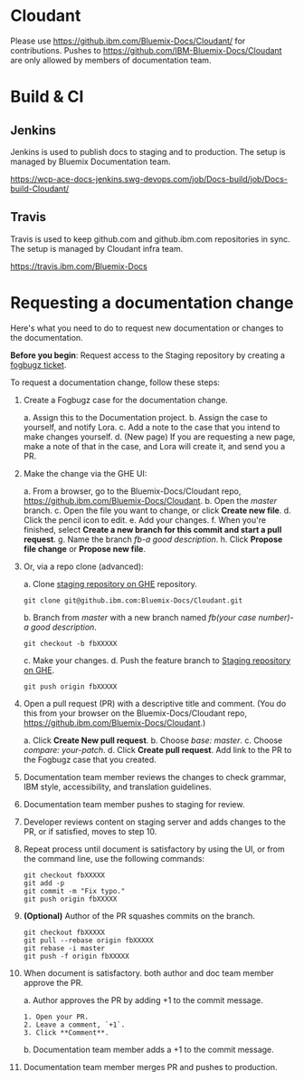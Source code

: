 # Cloudant

Please use https://github.ibm.com/Bluemix-Docs/Cloudant/ for contributions.
Pushes to https://github.com/IBM-Bluemix-Docs/Cloudant are only allowed
by members of documentation team.

# Build & CI

## Jenkins


Jenkins is used to publish docs to staging and to production.
The setup is managed by Bluemix Documentation team.

https://wcp-ace-docs-jenkins.swg-devops.com/job/Docs-build/job/Docs-build-Cloudant/

## Travis

Travis is used to keep github.com and github.ibm.com repositories in sync.
The setup is managed by Cloudant infra team.

https://travis.ibm.com/Bluemix-Docs

# Requesting a documentation change

Here's what you need to do to request new documentation or changes to the documentation.

**Before you begin**: Request access to the Staging repository by creating a [fogbugz ticket](https://cloudant.fogbugz.com/f/cases/new?command=new&ixCategory=11&ixProject=28&ixArea=88&ixPersonAssignedTo=245&sTitle=Please%20grant%20write%20access%20to%20the%20Documentation%20repository:%20%3Cyour%20GHE%20account%3E). 

To request a documentation change, follow these steps:

1. Create a Fogbugz case for the documentation change.

    a. Assign this to the Documentation project.
    b. Assign the case to yourself, and notify Lora.
    c. Add a note to the case that you intend to make changes yourself. 
    d. (New page) If you are requesting a new page, make a note of that in the case, and Lora will create it, and send you a PR. 

2. Make the change via the GHE UI:

    a. From a browser, go to the Bluemix-Docs/Cloudant repo, https://github.ibm.com/Bluemix-Docs/Cloudant.
    b. Open the *master* branch.
    c. Open the file you want to change, or click **Create new file**.
    d. Click the pencil icon to edit.
    e. Add your changes.
    f. When you're finished, select **Create a new branch for this commit and start a pull request**.
    g. Name the branch *fb<your case number>-a good description*.
    h. Click **Propose file change** or **Propose new file**.

3. Or, via a repo clone (advanced):

    a. Clone [staging repository on GHE](https://github.ibm.com/Bluemix-Docs/Cloudant) repository.

      ```
      git clone git@github.ibm.com:Bluemix-Docs/Cloudant.git
      ```
    b. Branch from *master* with a new branch named *fb(your case number)-a good description*.
      ```
      git checkout -b fbXXXXX
      ```
    c. Make your changes.
    d. Push the feature branch to [Staging repository on GHE](https://github.ibm.com/Bluemix-Docs/Cloudant).
      ```
      git push origin fbXXXXX
      ```

4. Open a pull request (PR) with a descriptive title and comment.
(You do this from your browser on the Bluemix-Docs/Cloudant repo, https://github.ibm.com/Bluemix-Docs/Cloudant.)

	a. Click **Create New pull request**.
	b. Choose *base: master*.
	c. Choose *compare: your-patch*.
	d. Click **Create pull request**. Add link to the PR to the Fogbugz case that you created.

5. Documentation team member reviews the changes to check grammar, IBM style, accessibility, and translation guidelines.

6. Documentation team member pushes to staging for review.

7. Developer reviews content on staging server and adds changes to the PR, or if satisfied, moves to step 10.

8. Repeat process until document is satisfactory by using the UI, or
	from the command line, use the following commands:
    ```
    git checkout fbXXXXX
    git add -p
    git commit -m "Fix typo."
    git push origin fbXXXXX
    ```

9. **(Optional)** Author of the PR squashes commits on the branch.
    ```
    git checkout fbXXXXX
    git pull --rebase origin fbXXXXX
    git rebase -i master
    git push -f origin fbXXXXX
    ```

10. When document is satisfactory. both author and doc team member approve the PR.

    a. Author approves the PR by adding +1 to the commit message.

        1. Open your PR.
        2. Leave a comment, `+1`. 
        3. Click **Comment**.

    b. Documentation team member adds a +1 to the commit message.

11. Documentation team member merges PR and pushes to production.
